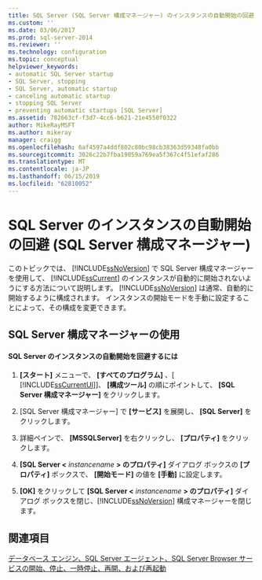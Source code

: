 ```yaml
---
title: SQL Server (SQL Server 構成マネージャー) のインスタンスの自動開始の回避 |Microsoft Docs
ms.custom: ''
ms.date: 03/06/2017
ms.prod: sql-server-2014
ms.reviewer: ''
ms.technology: configuration
ms.topic: conceptual
helpviewer_keywords:
- automatic SQL Server startup
- SQL Server, stopping
- SQL Server, automatic startup
- canceling automatic startup
- stopping SQL Server
- preventing automatic startups [SQL Server]
ms.assetid: 782663cf-f3d7-4cc6-b621-21e4550f0322
author: MikeRayMSFT
ms.author: mikeray
manager: craigg
ms.openlocfilehash: 6af4597a4ddf802c80bc98cb38363d59348fa0bb
ms.sourcegitcommit: 3026c22b7fba19059a769ea5f367c4f51efaf286
ms.translationtype: MT
ms.contentlocale: ja-JP
ms.lasthandoff: 06/15/2019
ms.locfileid: "62810052"
---
```

# <a name="prevent-automatic-startup-of-an-instance-of-sql-server-sql-server-configuration-manager"></a>SQL Server のインスタンスの自動開始の回避 (SQL Server 構成マネージャー)
  このトピックでは、 [!INCLUDE[ssNoVersion](../../includes/ssnoversion-md.md)] で SQL Server 構成マネージャーを使用して、 [!INCLUDE[ssCurrent](../../includes/sscurrent-md.md)] のインスタンスが自動的に開始されないようにする方法について説明します。 [!INCLUDE[ssNoVersion](../../includes/ssnoversion-md.md)] は通常、自動的に開始するように構成されます。 インスタンスの開始モードを手動に設定することによって、その構成を変更できます。  
  
##  <a name="SSMSProcedure"></a> SQL Server 構成マネージャーの使用  
  
#### <a name="to-prevent-automatic-startup-of-an-instance-of-sql-server"></a>SQL Server のインスタンスの自動開始を回避するには  
  
1.  **[スタート]** メニューで、 **[すべてのプログラム]** 、[ [!INCLUDE[ssCurrentUI](../../includes/sscurrentui-md.md)]]、 **[構成ツール]** の順にポイントして、 **[SQL Server 構成マネージャー]** をクリックします。  
  
2.  [SQL Server 構成マネージャー] で **[サービス]** を展開し、 **[SQL Server]** をクリックします。  
  
3.  詳細ペインで、 **[MSSQLServer]** を右クリックし、 **[プロパティ]** をクリックします。  
  
4.  **[SQL Server \<** _instancename_ **> のプロパティ]** ダイアログ ボックスの **[プロパティ]** ボックスで、 **[開始モード]** の値を **[手動]** に設定します。  
  
5.  **[OK]** をクリックして **[SQL Server \<** _instancename_ **> のプロパティ]** ダイアログ ボックスを閉じ、[!INCLUDE[ssNoVersion](../../includes/ssnoversion-md.md)] 構成マネージャーを閉じます。  
  
## <a name="see-also"></a>関連項目  
 [データベース エンジン、SQL Server エージェント、SQL Server Browser サービスの開始、停止、一時停止、再開、および再起動](start-stop-pause-resume-restart-sql-server-services.md)  
  
  
